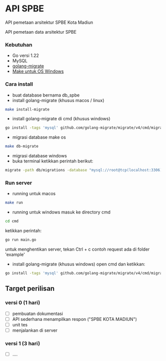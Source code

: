 # API SPBE
API pemetaan arsitektur SPBE Kota Madiun

API pemetaan data arsitektur SPBE

### Kebutuhan
- Go versi 1.22
- MySQL
- [golang-migrate](https://github.com/golang-migrate/migrate)
- [Make untuk OS Windows](https://gnuwin32.sourceforge.net/packages/make.htm)

### Cara install
- buat database bernama db_spbe
- install golang-migrate (khusus macos / linux)

``` sh
make install-migrate
```
- install golang-migrate di cmd (khusus windows)
``` sh
go install -tags 'mysql' github.com/golang-migrate/migrate/v4/cmd/migrate@latest
```
- migrasi database make os

``` sh
make db-migrate
```
- migrasi database windows
- buka terminal ketikkan perintah berikut:
``` sh
migrate -path db/migrations -database "mysql://root@tcp(localhost:3306)/db_spbe" up
```

### Run server
- running untuk macos
``` sh
make run
```
- running untuk windows
masuk ke directory cmd
``` sh
cd cmd
```
ketikkan perintah:
``` sh
go run main.go
```

untuk menghentikan server, tekan Ctrl + c
contoh request ada di folder 'example'
- install golang-migrate (khusus windows)
open cmd dan ketikkan:
``` sh
go install -tags 'mysql' github.com/golang-migrate/migrate/v4/cmd/migrate@latest
```

## Target perilisan

### versi 0 (1 hari)
- [ ] pembuatan dokumentasi
- [ ] API sederhana menampilkan respon ("SPBE KOTA MADIUN")
- [ ] unit tes
- [ ] menjalankan di server

### versi 1 (3 hari)
- [ ] ....
